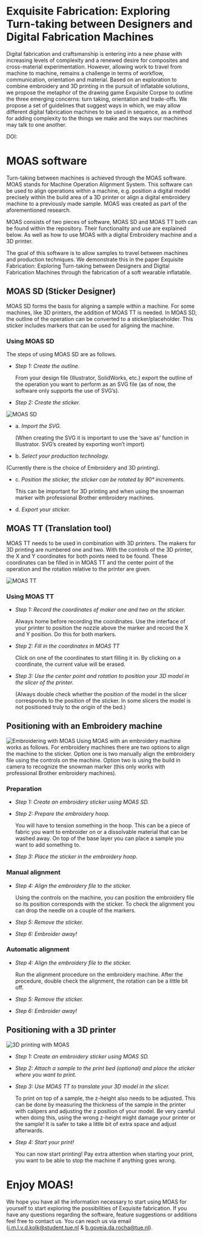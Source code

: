 # Exquisite Fabrication: Exploring Turn-taking between Designers and Digital Fabrication Machines
Digital fabrication and craftsmanship is entering into a new phase with increasing levels of complexity and a renewed desire for composites and cross-material experimentation. However, allowing work to travel from machine to machine, remains a challenge in terms of workflow, communication, orientation and material. Based on an exploration to combine embroidery and 3D printing in the pursuit of inflatable solutions, we propose the metaphor of the drawing game Exquisite Corpse to outline the three emerging concerns: turn taking, orientation and trade-offs. We propose a set of guidelines that suggest ways in which, we may allow different digital fabrication machines to be used in sequence, as a method for adding complexity to the things we make and the ways our machines may talk to one another.

DOI:

# MOAS software
Turn-taking between machines is achieved through the MOAS software. MOAS stands for Machine Operation Alignment System. This software can be used to align operations within a machine, e.g. position a digital model precisely within the build area of a 3D printer or align a digital embroidery machine to a previously made sample. MOAS was created as part of the aforementioned research.

MOAS consists of two pieces of software, MOAS SD and MOAS TT both can be found within the repository. Their functionality and use are explained below. As well as how to use MOAS with a digital Embroidery machine and a 3D printer.

The goal of this software is to allow samples to travel between machines and production techniques. We demonstrate this in the paper Exquisite Fabrication: Exploring Turn-taking between Designers and Digital Fabrication Machines through the fabrication of a soft wearable inflatable.
## MOAS SD (Sticker Designer)
MOAS SD forms the basis for aligning a sample within a machine. For some machines, like 3D printers, the addition of MOAS TT is needed. In MOAS SD, the outline of the operation can be converted to a sticker/placeholder. This sticker includes markers that can be used for aligning the machine.
### Using MOAS SD
The steps of using MOAS SD are as follows.
* *Step 1: Create the outline.*

  From your design file (Illustrator, SolidWorks, etc.) export the outline of the operation you want to perform as an SVG file (as of now, the software only supports the use of  SVG’s).
* *Step 2: Create the sticker.* 

![MOAS SD](https://github.com/JorivdKolk/MOAS/blob/main/Images/MOAS_SD.jpg?raw=true)

  * a.	*Import the SVG.* 
  
    (When creating the SVG it is important to use the ‘save as’ function in Illustrator. SVG’s created by exporting won’t import)
  * b.	*Select your production technology.* 

   (Currently there is the choice of Embroidery and 3D printing).
  * c.	*Position the sticker, the sticker can be rotated by 90° increments.* 

    This can be important for 3D printing and when using the snowman marker with professional Brother embroidery machines.
  * d.	*Export your sticker.*
## MOAS TT (Translation tool)
MOAS TT needs to be used in combination with 3D printers. The makers for 3D printing are numbered one and two. With the controls of the 3D printer, the X and Y coordinates for both points need to be found. These coordinates can be filled in in MOAS TT and the center point of the operation and the rotation relative to the printer are given.

![MOAS TT](https://github.com/JorivdKolk/MOAS/blob/main/Images/MOAS_TT.jpg?raw=true)

### Using MOAS TT
* *Step 1: Record the coordinates of maker one and two on the sticker.*

  Always home before recording the coordinates. Use the interface of your printer to position the nozzle above the marker and record the X and Y position. Do this for both markers.
* *Step 2: Fill in the coordinates in MOAS TT*

  Click on one of the coordinates to start filling it in. By clicking on a coordinate, the current value will be erased.
* *Step 3: Use the center point and rotation to position your 3D model in the slicer of the printer.*

  (Always double check whether the position of the model in the slicer corresponds to the position of the sticker. In some slicers the model is not positioned truly to the origin of the bed.)
## Positioning with an Embroidery machine
![Embroidering with MOAS](https://github.com/JorivdKolk/MOAS/blob/main/Images/MOAS_Embroidery.png)
Using MOAS with an embroidery machine works as follows. For embroidery machines there are two options to align the machine to the sticker. Option one is two manually align the embroidery file using the controls on the machine. Option two is using the build in camera to recognize the snowman marker (this only works with professional Brother embroidery machines).
### Preparation
* *Step 1: Create an embroidery sticker using MOAS SD.*
* *Step 2: Prepare the embroidery hoop.*

  You will have to tension something in the hoop. This can be a piece of fabric you want to embroider on or a dissolvable material that can be washed away. On top of the base layer you can place a sample you want to add something to.
* *Step 3: Place the sticker in the embroidery hoop.* 
### Manual alignment
* *Step 4: Align the embroidery file to the sticker.*
  
  Using the controls on the machine, you can position the embroidery file so its position corresponds with the sticker. To check the alignment you can drop the needle on a couple of the markers.
* *Step 5: Remove the sticker.*
* *Step 6: Embroider away!*
### Automatic alignment
* *Step 4: Align the embroidery file to the sticker.*
  
  Run the alignment procedure on the embroidery machine. After the procedure, double check the alignment, the rotation can be a little bit off. 
* *Step 5: Remove the sticker.*
* *Step 6: Embroider away!*
## Positioning with a 3D printer
![3D printing with MOAS](https://github.com/JorivdKolk/MOAS/blob/main/Images/MOAS_3DP.jpg)
* *Step 1: Create an embroidery sticker using MOAS SD.*
* *Step 2: Attach a sample to the print bed (optional) and place the sticker where you want to print.*
* *Step 3: Use MOAS TT to translate your 3D model in the slicer.*
  
  To print on top of a sample, the z-height also needs to be adjusted. This can be done by measuring the thickness of the sample in the printer with calipers and adjusting the z position of your model. Be very careful when doing this, using the wrong z-height might damage your printer or the sample! It is safer to take a little bit of extra space and adjust afterwards.
* *Step 4: Start your print!*
  
  You can now start printing! Pay extra attention when starting your print, you want to be able to stop the machine if anything goes wrong. 
# Enjoy MOAS!
We hope you have all the information necessary to start using MOAS for yourself to start exploring the possibilities of Exquisite fabrication. If you have any questions regarding the software, feature suggestions or additions feel free to contact us. You can reach us via email (j.m.l.v.d.kolk@student.tue.nl &  b.goveia.da.rocha@tue.nl).

